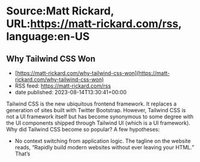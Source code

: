 # Source:Matt Rickard, URL:https://matt-rickard.com/rss, language:en-US

## Why Tailwind CSS Won
 - [https://matt-rickard.com/why-tailwind-css-won](https://matt-rickard.com/why-tailwind-css-won)
 - RSS feed: https://matt-rickard.com/rss
 - date published: 2023-08-14T13:30:41+00:00

Tailwind CSS is the new ubiquitous frontend framework. It replaces a generation of sites built with Twitter Bootstrap. However, Tailwind CSS is not a UI framework itself but has become synonymous to some degree with the UI components shipped through Tailwind UI (which is a UI framework). Why did Tailwind CSS become so popular? A few hypotheses:

 * No context switching from application logic. The tagline on the website reads, “Rapidly build modern websites without ever leaving your HTML.” That’s


